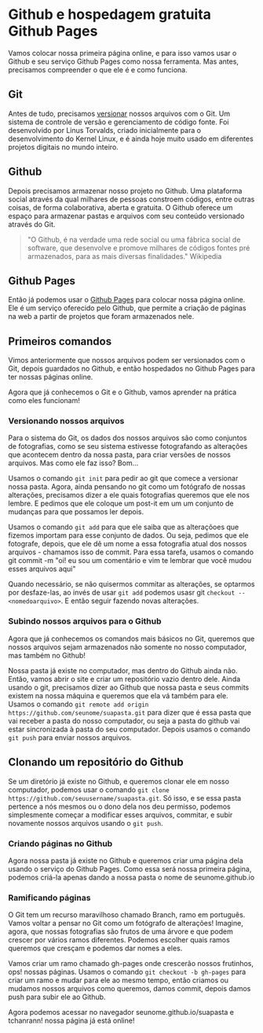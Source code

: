 # Github e hospedagem gratuita Github Pages

Vamos colocar nossa primeira página online, e para isso vamos usar o Github e seu serviço Github Pages como nossa ferramenta. Mas antes, precisamos compreender o que ele é e como funciona.

## Git

Antes de tudo, precisamos [versionar](http://rogerdudler.github.io/git-guide/index.pt_BR.html) nossos arquivos com o Git. Um sistema de controle de versão e gerenciamento de código fonte. Foi desenvolvido por Linus Torvalds, criado inicialmente para o desenvolvimento do Kernel Linux, e é ainda hoje muito usado em diferentes projetos digitais no mundo inteiro.

## Github

Depois precisamos armazenar nosso projeto no Github. Uma plataforma social através da qual milhares de pessoas constroem códigos, entre outras coisas, de forma colaborativa, aberta e gratuita. O Github oferece um espaço para armazenar pastas e arquivos com seu conteúdo versionado através do Git.

>"O Github, é na verdade uma rede social ou uma fábrica social de software, que desenvolve e promove milhares de códigos fontes pré armazenados, para as mais diversas finalidades." Wikipedia

## Github Pages

Então já podemos usar o [Github Pages](https://tableless.com.br/criando-paginas-web-para-seus-repositorios-com-o-github-pages/) para colocar nossa página online. Ele é um serviço oferecido pelo Github, que permite a criação de páginas na web a partir de projetos que foram armazenados nele.

## Primeiros comandos

Vimos anteriormente que nossos arquivos podem ser versionados com o Git, depois guardados no Github, e então hospedados no Github Pages para ter nossas páginas online.

Agora que já conhecemos o Git e o Github, vamos aprender na prática como eles funcionam!

### Versionando nossos arquivos

Para o sistema do Git, os dados dos nossos arquivos são como conjuntos de fotografias, como se seu sistema estivesse fotografando as alterações que acontecem dentro da nossa pasta, para criar versões de nossos arquivos. Mas como ele faz isso? Bom...

Usamos o comando `git init` para pedir ao git que comece a versionar nossa pasta. Agora, ainda pensando no git como um fotógrafo de nossas alterações, precisamos dizer a ele quais fotografias queremos que ele nos lembre. E pedimos que ele coloque um post-it em um um conjunto de mudanças para que possamos ler depois. 

Usamos o comando `git add` para que ele saiba que as alteraçõoes que fizemos importam para esse conjunto de dados. Ou seja, pedimos que ele fotografe, depois, que ele dê um nome a essa fotografia atual dos nossos arquivos - chamamos isso de commit. Para essa tarefa, usamos o comando git commit -m "oi! eu sou um comentário e vim te lembrar que você mudou esses arquivos aqui"

Quando necessário, se não quisermos commitar as alterações, se optarmos por desfaze-las, ao invés de usar `git add` podemos usasr git `checkout -- <nomedoarquivo>`. E então seguir fazendo novas alterações.

### Subindo nossos arquivos para o Github

Agora que já conhecemos os comandos mais básicos no Git, queremos que nossos arquivos sejam armazenados não somente no nosso computador, mas também no Github!

Nossa pasta já existe no computador, mas dentro do Github ainda não. Então, vamos abrir o site e criar um repositório vazio dentro dele. Ainda usando o git, precisamos dizer ao Github que nossa pasta e seus commits existem na nossa máquina e queremos que ela vá também para ele. Usamos o comando `git remote add origin https://github.com/seunome/suapasta.git` para dizer que é essa pasta que vai receber a pasta do nosso computador, ou seja a pasta do github vai estar sincronizada à pasta do seu computador. Depois usamos o comando `git push` para enviar nossos arquivos.

## Clonando um repositório do Github

Se um diretório já existe no Github, e queremos clonar ele em nosso computador, podemos usar o comando `git clone https://github.com/seuusername/suapasta.git`. Só isso, e se essa pasta pertence a nós mesmos ou o dono dela nos deu permisso, podemos simplesmente começar a modificar esses arquivos, commitar, e subir novamente nossos arquivos usando o `git push`.

### Criando páginas no Github

Agora nossa pasta já existe no Github e queremos criar uma página dela usando o serviço do Github Pages. Como essa será nossa primeira página, podemos criá-la apenas dando a nossa pasta o nome de seunome.github.io

### Ramificando páginas

O Git tem um recurso maravilhoso chamado Branch, ramo em português. Vamos voltar a pensar no Git como um fotógrafo de alterações! Imagine, agora, que nossas fotografias são frutos de uma árvore e que podem crescer por vários ramos diferentes. Podemos escolher quais ramos queremos que cresçam e podemos dar nomes a eles.

Vamos criar um ramo chamado gh-pages onde crescerão nossos frutinhos, ops! nossas páginas. Usamos o comando `git checkout -b gh-pages` para criar um ramo e mudar para ele ao mesmo tempo, então criamos ou mudamos nossos arquivos como queremos, damos commit, depois damos push para subir ele ao Github.

Agora podemos acessar no navegador seunome.github.io/suapasta e tchanrann! nossa página já está online!
